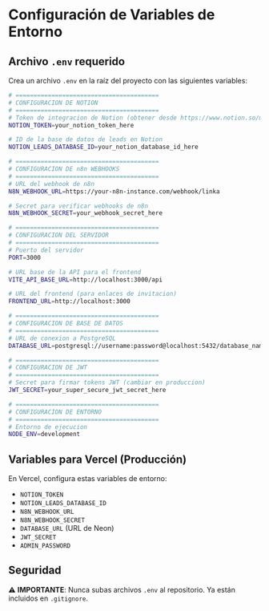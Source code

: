 # Configuración de Variables de Entorno

## Archivo `.env` requerido

Crea un archivo `.env` en la raíz del proyecto con las siguientes variables:

```bash
# ========================================
# CONFIGURACION DE NOTION
# ========================================
# Token de integracion de Notion (obtener desde https://www.notion.so/my-integrations)
NOTION_TOKEN=your_notion_token_here

# ID de la base de datos de leads en Notion
NOTION_LEADS_DATABASE_ID=your_notion_database_id_here

# ========================================
# CONFIGURACION DE n8n WEBHOOKS
# ========================================
# URL del webhook de n8n
N8N_WEBHOOK_URL=https://your-n8n-instance.com/webhook/linka

# Secret para verificar webhooks de n8n
N8N_WEBHOOK_SECRET=your_webhook_secret_here

# ========================================
# CONFIGURACION DEL SERVIDOR
# ========================================
# Puerto del servidor
PORT=3000

# URL base de la API para el frontend
VITE_API_BASE_URL=http://localhost:3000/api

# URL del frontend (para enlaces de invitacion)
FRONTEND_URL=http://localhost:3000

# ========================================
# CONFIGURACION DE BASE DE DATOS
# ========================================
# URL de conexion a PostgreSQL
DATABASE_URL=postgresql://username:password@localhost:5432/database_name

# ========================================
# CONFIGURACION DE JWT
# ========================================
# Secret para firmar tokens JWT (cambiar en produccion)
JWT_SECRET=your_super_secure_jwt_secret_here

# ========================================
# CONFIGURACION DE ENTORNO
# ========================================
# Entorno de ejecucion
NODE_ENV=development
```

## Variables para Vercel (Producción)

En Vercel, configura estas variables de entorno:

- `NOTION_TOKEN`
- `NOTION_LEADS_DATABASE_ID`
- `N8N_WEBHOOK_URL`
- `N8N_WEBHOOK_SECRET`
- `DATABASE_URL` (URL de Neon)
- `JWT_SECRET`
- `ADMIN_PASSWORD`

## Seguridad

⚠️ **IMPORTANTE**: Nunca subas archivos `.env` al repositorio. Ya están incluidos en `.gitignore`. 